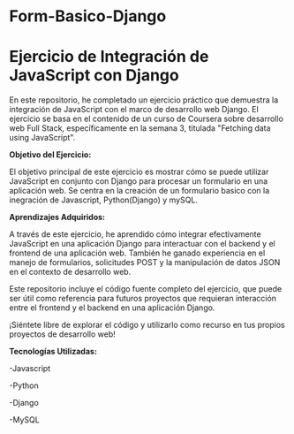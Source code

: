 # Form-Basico-Django

# Ejercicio de Integración de JavaScript con Django

En este repositorio, he completado un ejercicio práctico que demuestra la integración de JavaScript con el marco de desarrollo web Django. El ejercicio se basa en el contenido de un curso de Coursera sobre desarrollo web Full Stack, específicamente en la semana 3, titulada "Fetching data using JavaScript".

**Objetivo del Ejercicio:**

El objetivo principal de este ejercicio es mostrar cómo se puede utilizar JavaScript en conjunto con Django para procesar un formulario en una aplicación web. 
Se centra en la creación de un formulario basico con la inegración de Javascript, Python(Django) y mySQL.

**Aprendizajes Adquiridos:**

A través de este ejercicio, he aprendido cómo integrar efectivamente JavaScript en una aplicación Django para interactuar con el backend y el frontend de una aplicación web. También he ganado experiencia en el manejo de formularios, solicitudes POST y la manipulación de datos JSON en el contexto de desarrollo web.

Este repositorio incluye el código fuente completo del ejercicio, que puede ser útil como referencia para futuros proyectos que requieran interacción entre el frontend y el backend en una aplicación Django.

¡Siéntete libre de explorar el código y utilizarlo como recurso en tus propios proyectos de desarrollo web!


**Tecnologías Utilizadas:**

-Javascript

-Python

-Django

-MySQL
